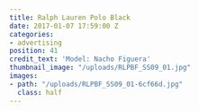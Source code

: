 ```yaml
---
title: Ralph Lauren Polo Black
date: 2017-01-07 17:59:00 Z
categories:
- advertising
position: 41
credit_text: 'Model: Nacho Figuera'
thumbnail_image: "/uploads/RLPBF_SS09_01.jpg"
images:
- path: "/uploads/RLPBF_SS09_01-6cf66d.jpg"
  class: half
---
```


